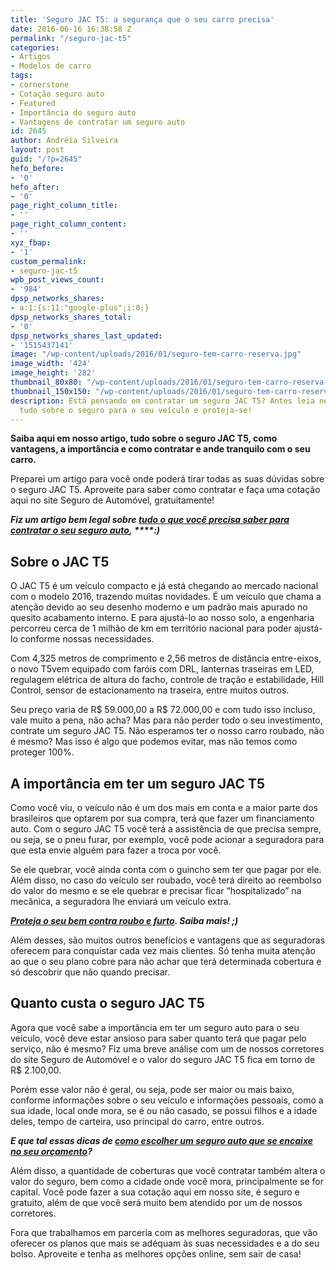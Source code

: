 ```yaml
---
title: 'Seguro JAC T5: a segurança que o seu carro precisa'
date: 2016-06-16 16:38:58 Z
permalink: "/seguro-jac-t5"
categories:
- Artigos
- Modelos de carro
tags:
- cornerstone
- Cotação seguro auto
- Featured
- Importância do seguro auto
- Vantagens de contratar um seguro auto
id: 2645
author: Andréia Silveira
layout: post
guid: "/?p=2645"
hefo_before:
- '0'
hefo_after:
- '0'
page_right_column_title:
- ''
page_right_column_content:
- ''
xyz_fbap:
- '1'
custom_permalink:
- seguro-jac-t5
wpb_post_views_count:
- '984'
dpsp_networks_shares:
- a:1:{s:11:"google-plus";i:0;}
dpsp_networks_shares_total:
- '0'
dpsp_networks_shares_last_updated:
- '1515437141'
image: "/wp-content/uploads/2016/01/seguro-tem-carro-reserva.jpg"
image_width: '424'
image_height: '282'
thumbnail_80x80: "/wp-content/uploads/2016/01/seguro-tem-carro-reserva-80x80.jpg"
thumbnail_150x150: "/wp-content/uploads/2016/01/seguro-tem-carro-reserva-150x150.jpg"
description: Está pensando em contratar um seguro JAC T5? Antes leia nesse artigo
  tudo sobre o seguro para o seu veículo e proteja-se!
---
```


**Saiba aqui em nosso artigo, tudo sobre o seguro JAC T5, como vantagens, a importância e como contratar e ande tranquilo com o seu carro.**

Preparei um artigo para você onde poderá tirar todas as suas dúvidas sobre o seguro JAC T5. Aproveite para saber como contratar e faça uma cotação aqui no site Seguro de Automóvel, gratuitamente!

**_Fiz um artigo bem legal sobre <a href="/seguros-de-carros" target="_blank">tudo o que você precisa saber para contratar o seu seguro auto</a>, _****_:)_**

## Sobre o JAC T5

O JAC T5 é um veículo compacto e já está chegando ao mercado nacional com o modelo 2016, trazendo muitas novidades. É um veículo que chama a atenção devido ao seu desenho moderno e um padrão mais apurado no quesito acabamento interno. E para ajustá-lo ao nosso solo, a engenharia percorreu cerca de 1 milhão de km em território nacional para poder ajustá-lo conforme nossas necessidades.

Com 4,325 metros de comprimento e 2,56 metros de distância entre-eixos, o novo T5vem equipado com faróis com DRL, lanternas traseiras em LED, regulagem elétrica de altura do facho, controle de tração e estabilidade, Hill Control, sensor de estacionamento na traseira, entre muitos outros.

Seu preço varia de R$ 59.000,00 a R$ 72.000,00 e com tudo isso incluso, vale muito a pena, não acha? Mas para não perder todo o seu investimento, contrate um seguro JAC T5. Não esperamos ter o nosso carro roubado, não é mesmo? Mas isso é algo que podemos evitar, mas não temos como proteger 100%.

## A importância em ter um seguro JAC T5

Como você viu, o veículo não é um dos mais em conta e a maior parte dos brasileiros que optarem por sua compra, terá que fazer um financiamento auto. Com o seguro JAC T5 você terá a assistência de que precisa sempre, ou seja, se o pneu furar, por exemplo, você pode acionar a seguradora para que esta envie alguém para fazer a troca por você.

Se ele quebrar, você ainda conta com o guincho sem ter que pagar por ele. Além disso, no caso do veículo ser roubado, você terá direito ao reembolso do valor do mesmo e se ele quebrar e precisar ficar “hospitalizado” na mecânica, a seguradora lhe enviará um veículo extra.

**_<a href="/seguro-auto-roubo-furto" target="_blank">Proteja o seu bem contra roubo e furto</a>. Saiba mais! ;)_**

Além desses, são muitos outros benefícios e vantagens que as seguradoras oferecem para conquistar cada vez mais clientes. Só tenha muita atenção ao que o seu plano cobre para não achar que terá determinada cobertura e só descobrir que não quando precisar.

## Quanto custa o seguro JAC T5

Agora que você sabe a importância em ter um seguro auto para o seu veículo, você deve estar ansioso para saber quanto terá que pagar pelo serviço, não é mesmo? Fiz uma breve análise com um de nossos corretores do site Seguro de Automóvel e o valor do seguro JAC T5 fica em torno de R$ 2.100,00.

Porém esse valor não é geral, ou seja, pode ser maior ou mais baixo, conforme informações sobre o seu veículo e informações pessoais, como a sua idade, local onde mora, se é ou não casado, se possui filhos e a idade deles, tempo de carteira, uso principal do carro, entre outros.

**_E que tal essas dicas de <a href="/como-contratar-um-seguro-auto-se-encaixe-seu-orcamento" target="_blank">como escolher um seguro auto que se encaixe no seu orçamento</a>?_**

Além disso, a quantidade de coberturas que você contratar também altera o valor do seguro, bem como a cidade onde você mora, principalmente se for capital. Você pode fazer a sua cotação aqui em nosso site, é seguro e gratuito, além de que você será muito bem atendido por um de nossos corretores.

Fora que trabalhamos em parceria com as melhores seguradoras, que vão oferecer os planos que mais se adéquam às suas necessidades e a do seu bolso. Aproveite e tenha as melhores opções online, sem sair de casa!